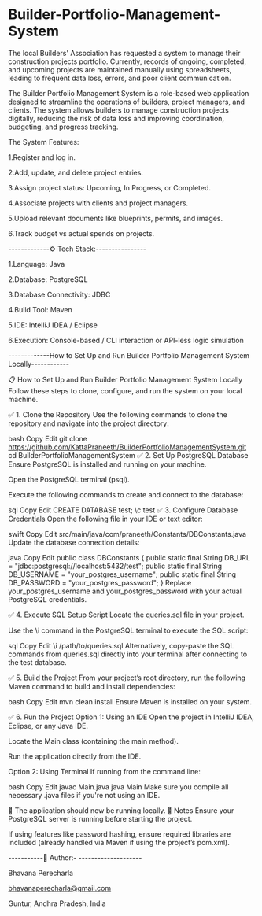 # Builder-Portfolio-Management-System

The local Builders' Association has requested a system to manage their construction projects portfolio. Currently, records of ongoing, completed, and upcoming projects are maintained manually using spreadsheets, leading to frequent data loss, errors, and poor client communication. 


The Builder Portfolio Management System is a role-based web application designed to streamline the operations of builders, project managers, and clients. The system allows builders to manage construction projects digitally, reducing the risk of data loss and improving coordination, budgeting, and progress tracking.


The System Features:  

1.Register and log in. 

2.Add, update, and delete project entries. 

3.Assign project status: Upcoming, In Progress, or Completed. 

4.Associate projects with clients and project managers. 

5.Upload relevant documents like blueprints, permits, and images. 

6.Track budget vs actual spends on projects. 




-------------⚙️ Tech Stack:----------------

1.Language: Java

2.Database: PostgreSQL

3.Database Connectivity: JDBC

4.Build Tool: Maven

5.IDE: IntelliJ IDEA / Eclipse

6.Execution: Console-based / CLI interaction or API-less logic simulation

-------------How to Set Up and Run Builder Portfolio Management System Locally------------

📋 How to Set Up and Run Builder Portfolio Management System Locally
Follow these steps to clone, configure, and run the system on your local machine.

✅ 1. Clone the Repository
Use the following commands to clone the repository and navigate into the project directory:

bash
Copy
Edit
git clone https://github.com/KattaPraneeth/BuilderPortfolioManagementSystem.git
cd BuilderPortfolioManagementSystem
✅ 2. Set Up PostgreSQL Database
Ensure PostgreSQL is installed and running on your machine.

Open the PostgreSQL terminal (psql).

Execute the following commands to create and connect to the database:

sql
Copy
Edit
CREATE DATABASE test;
\c test
✅ 3. Configure Database Credentials
Open the following file in your IDE or text editor:

swift
Copy
Edit
src/main/java/com/praneeth/Constants/DBConstants.java
Update the database connection details:

java
Copy
Edit
public class DBConstants {
    public static final String DB_URL = "jdbc:postgresql://localhost:5432/test";
    public static final String DB_USERNAME = "your_postgres_username";
    public static final String DB_PASSWORD = "your_postgres_password";
}
Replace your_postgres_username and your_postgres_password with your actual PostgreSQL credentials.

✅ 4. Execute SQL Setup Script
Locate the queries.sql file in your project.

Use the \i command in the PostgreSQL terminal to execute the SQL script:

sql
Copy
Edit
\i /path/to/queries.sql
Alternatively, copy-paste the SQL commands from queries.sql directly into your terminal after connecting to the test database.

✅ 5. Build the Project
From your project’s root directory, run the following Maven command to build and install dependencies:

bash
Copy
Edit
mvn clean install
Ensure Maven is installed on your system.

✅ 6. Run the Project
Option 1: Using an IDE
Open the project in IntelliJ IDEA, Eclipse, or any Java IDE.

Locate the Main class (containing the main method).

Run the application directly from the IDE.

Option 2: Using Terminal
If running from the command line:

bash
Copy
Edit
javac Main.java
java Main
Make sure you compile all necessary .java files if you're not using an IDE.

🎉 The application should now be running locally.
📌 Notes
Ensure your PostgreSQL server is running before starting the project.

If using features like password hashing, ensure required libraries are included (already handled via Maven if using the project’s pom.xml).




-----------👤 Author:- --------------------

Bhavana Perecharla

bhavanaperecharla@gmail.com

Guntur, Andhra Pradesh, India
